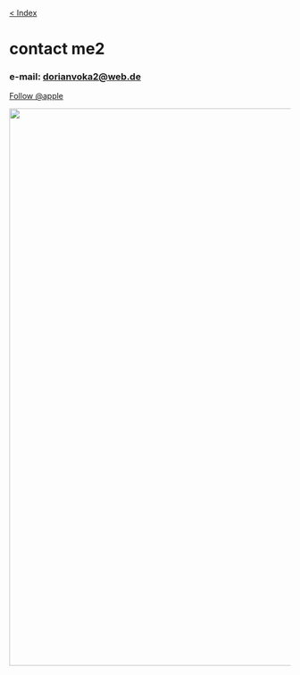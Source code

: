 [< Index](index.md)

# contact me2
                   
### e-mail: dorianvoka2@web.de

<a href="https://twitter.com/apple" class="twitter-follow-button" data-show-count="false">Follow @apple</a> <script async="" src="https://platform.twitter.com/widgets.js" charset="utf-8"></script>

<img src="hacker.gif" width=1000>
